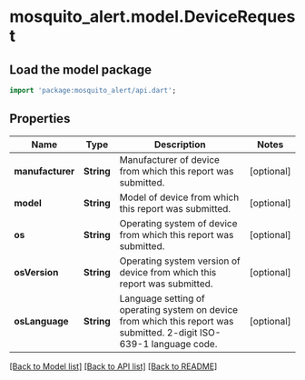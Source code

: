 # mosquito_alert.model.DeviceRequest

## Load the model package
```dart
import 'package:mosquito_alert/api.dart';
```

## Properties
Name | Type | Description | Notes
------------ | ------------- | ------------- | -------------
**manufacturer** | **String** | Manufacturer of device from which this report was submitted. | [optional] 
**model** | **String** | Model of device from which this report was submitted. | [optional] 
**os** | **String** | Operating system of device from which this report was submitted. | [optional] 
**osVersion** | **String** | Operating system version of device from which this report was submitted. | [optional] 
**osLanguage** | **String** | Language setting of operating system on device from which this report was submitted. 2-digit ISO-639-1 language code. | [optional] 

[[Back to Model list]](../README.md#documentation-for-models) [[Back to API list]](../README.md#documentation-for-api-endpoints) [[Back to README]](../README.md)


